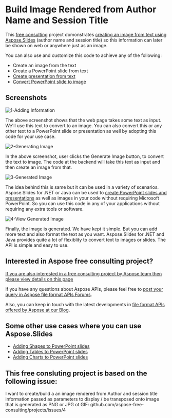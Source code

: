 # Build Image Rendered from Author Name and Session Title
This [free consulting](https://aspose-free-consulting.github.io/) project domonstrates [creating an image from text using Aspose.Slides](https://products.aspose.com/slides) (author name and session title) so this information can later be shown on web or anywhere just as an image. 

You can also use and customize this code to achieve any of the following:

* Create an image from the text
* Create a PowerPoint slide from text
* [Create presentation from text](https://docs.aspose.com/display/slidesnet/Adding+and+Formatting+Text)
* [Convert PowerPoint slide to image](https://docs.aspose.com/display/slidesnet/Converting+Presentation+to+TIFF)
 

## Screenshots

![1-Adding Information](https://user-images.githubusercontent.com/1214951/65427236-50ad3780-de2b-11e9-8711-25746d6161c7.png)

The above screenshot shows that the web page takes some text as input. We'll use this text to convert to an image. You can also convert this or any other text to a PowerPoint slide or presentation as well by adopting this code for your use case. 

![2-Generating Image](https://user-images.githubusercontent.com/1214951/65427237-50ad3780-de2b-11e9-94f8-f16605335be6.png)

In the above screenshot, user clicks the Generate Image button, to convert the text to image. The code at the backend will take this text as input and then create an image from that. 

![3-Generated Image](https://user-images.githubusercontent.com/1214951/65427238-5145ce00-de2b-11e9-8896-cc5d621a135e.png)

The idea behind this is same but it can be used in a variety of scenarios. Aspose.Slides for .NET or Java can be used to [create PowerPoint slides and presentations](https://docs.aspose.com/display/slidesnet/Creating+and+Opening) as well as images in your code without requiring Microsoft PowerPoint. So you can use this code in any of your applications without requiring any extra tools or software. 

![4-View Generated Image](https://user-images.githubusercontent.com/1214951/65427239-5145ce00-de2b-11e9-9550-24bf09347307.png)

Finally, the image is generated. We have kept it simple. But you can add more text and also format the text as you want. Aspose.Slides for .NET and Java provides quite a lot of flexiblity to convert text to images or slides. The API is simple and easy to use. 



## Interested in Aspose free consulting project?
[If you are also interested in a free consulting project by Aspose team then please view details on this page](https://aspose-free-consulting.github.io/)

If you have any questions about Aspose APIs, please feel free to [post your query in Aspose file format APIs Forums](https://forum.aspose.com/). 

Also, you can keep in touch with the latest developments in [file format APIs offered by Aspose at our Blog](https://blog.aspose.com/). 


## Some other use cases where you can use Aspose.Slides

* [Adding Shapes to PowerPoint slides](https://docs.aspose.com/display/slidesnet/Adding%2C+Formatting+and+Manipulating+Shapes)
* [Adding Tables to PowerPoint slides](https://docs.aspose.com/display/slidesnet/Adding%2C+Updating+and+Manipulating+Tables)
* [Adding Charts to PowerPoint slides](https://docs.aspose.com/display/slidesnet/Adding%2C+Formatting+and+Manipulating+Charts)

## This free consluting project is based on the following issue:
I want to create/build a an image rendered from Author and session title information passed as parameters to display / be transposed onto image that is generated as PNG or JPG ot GIF: github.com/aspose-free-consulting/projects/issues/4
